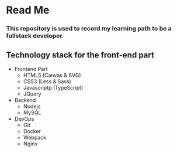 # Read Me
### This repository is used to record my learning path to be a fullstack developer.
## Technology stack for the front-end part
- Frontend Part
    - HTML5 (Canvas & SVG)
    - CSS3 (Less & Sass)
    - Javascriptp (TypeScript)
    - JQuery
- Backend
    - Nodejs
    - MySQL
- DevOps
    - Git
    - Docker
    - Webpack
    - Nginx    